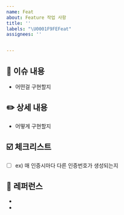 ```yaml
---
name: Feat
about: Feature 작업 사항
title: ''
labels: "\U0001F9FEFeat"
assignees: ''


---
```


## 📃 이슈 내용

- 어떤걸 구현할지 


## ✏️ 상세 내용

- 어떻게 구현할지


## ☑️ 체크리스트

- [ ] ex) 매 인증시마다 다른 인증번호가 생성되는지


## 📎 레퍼런스

-
-
